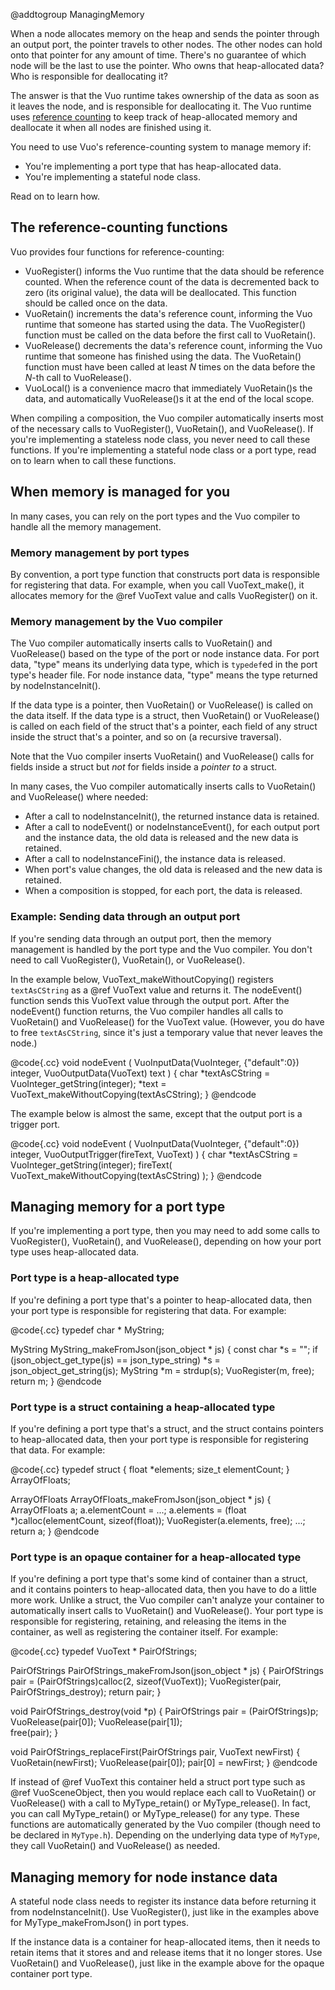 @addtogroup ManagingMemory

When a node allocates memory on the heap and sends the pointer through an output port, the pointer travels to other nodes. The other nodes can hold onto that pointer for any amount of time. There's no guarantee of which node will be the last to use the pointer. Who owns that heap-allocated data? Who is responsible for deallocating it? 

The answer is that the Vuo runtime takes ownership of the data as soon as it leaves the node, and is responsible for deallocating it. The Vuo runtime uses [reference counting](https://en.wikipedia.org/wiki/Reference_counting) to keep track of heap-allocated memory and deallocate it when all nodes are finished using it.

You need to use Vuo's reference-counting system to manage memory if: 

   - You're implementing a port type that has heap-allocated data. 
   - You're implementing a stateful node class. 

Read on to learn how. 



## The reference-counting functions

Vuo provides four functions for reference-counting:

  - VuoRegister() informs the Vuo runtime that the data should be reference counted. When the reference count of the data is decremented back to zero (its original value), the data will be deallocated. This function should be called once on the data. 
  - VuoRetain() increments the data's reference count, informing the Vuo runtime that someone has started using the data. The VuoRegister() function must be called on the data before the first call to VuoRetain(). 
  - VuoRelease() decrements the data's reference count, informing the Vuo runtime that someone has finished using the data. The VuoRetain() function must have been called at least *N* times on the data before the *N*-th call to VuoRelease(). 
  - VuoLocal() is a convenience macro that immediately VuoRetain()s the data, and automatically VuoRelease()s it at the end of the local scope.

When compiling a composition, the Vuo compiler automatically inserts most of the necessary calls to VuoRegister(), VuoRetain(), and VuoRelease(). If you're implementing a stateless node class, you never need to call these functions. If you're implementing a stateful node class or a port type, read on to learn when to call these functions. 



## When memory is managed for you

In many cases, you can rely on the port types and the Vuo compiler to handle all the memory management. 


### Memory management by port types

By convention, a port type function that constructs port data is responsible for registering that data. For example, when you call VuoText_make(), it allocates memory for the @ref VuoText value and calls VuoRegister() on it. 


### Memory management by the Vuo compiler

The Vuo compiler automatically inserts calls to VuoRetain() and VuoRelease() based on the type of the port or node instance data. For port data, "type" means its underlying data type, which is `typedef`ed in the port type's header file. For node instance data, "type" means the type returned by nodeInstanceInit(). 

If the data type is a pointer, then VuoRetain() or VuoRelease() is called on the data itself. If the data type is a struct, then VuoRetain() or VuoRelease() is called on each field of the struct that's a pointer, each field of any struct inside the struct that's a pointer, and so on (a recursive traversal). 

Note that the Vuo compiler inserts VuoRetain() and VuoRelease() calls for fields inside a struct but *not* for fields inside a *pointer to* a struct. 

In many cases, the Vuo compiler automatically inserts calls to VuoRetain() and VuoRelease() where needed: 

   - After a call to nodeInstanceInit(), the returned instance data is retained. 
   - After a call to nodeEvent() or nodeInstanceEvent(), for each output port and the instance data, the old data is released and the new data is retained. 
   - After a call to nodeInstanceFini(), the instance data is released. 
   - When port's value changes, the old data is released and the new data is retained. 
   - When a composition is stopped, for each port, the data is released. 


### Example: Sending data through an output port

If you're sending data through an output port, then the memory management is handled by the port type and the Vuo compiler. You don't need to call VuoRegister(), VuoRetain(), or VuoRelease(). 

In the example below, VuoText_makeWithoutCopying() registers `textAsCString` as a @ref VuoText value and returns it. The nodeEvent() function sends this VuoText value through the output port. After the nodeEvent() function returns, the Vuo compiler handles all calls to VuoRetain() and VuoRelease() for the VuoText value. (However, you do have to free `textAsCString`, since it's just a temporary value that never leaves the node.)

@code{.cc}
void nodeEvent
(
	VuoInputData(VuoInteger, {"default":0}) integer,
	VuoOutputData(VuoText) text
)
{
	char *textAsCString = VuoInteger_getString(integer);
	*text = VuoText_makeWithoutCopying(textAsCString);
}
@endcode

The example below is almost the same, except that the output port is a trigger port. 

@code{.cc}
void nodeEvent
(
	VuoInputData(VuoInteger, {"default":0}) integer,
	VuoOutputTrigger(fireText, VuoText)
)
{
	char *textAsCString = VuoInteger_getString(integer);
	fireText( VuoText_makeWithoutCopying(textAsCString) );
}
@endcode



## Managing memory for a port type

If you're implementing a port type, then you may need to add some calls to VuoRegister(), VuoRetain(), and VuoRelease(), depending on how your port type uses heap-allocated data. 


### Port type is a heap-allocated type

If you're defining a port type that's a pointer to heap-allocated data, then your port type is responsible for registering that data. For example: 

@code{.cc}
typedef char * MyString;

MyString MyString_makeFromJson(json_object * js)
{
	const char *s = "";
	if (json_object_get_type(js) == json_type_string)
		*s = json_object_get_string(js);
	MyString *m = strdup(s);
	VuoRegister(m, free);
	return m;
}
@endcode


### Port type is a struct containing a heap-allocated type

If you're defining a port type that's a struct, and the struct contains pointers to heap-allocated data, then your port type is responsible for registering that data. For example: 

@code{.cc}
typedef struct {
	float *elements;
	size_t elementCount;
} ArrayOfFloats;

ArrayOfFloats ArrayOfFloats_makeFromJson(json_object * js)
{
	ArrayOfFloats a;
	a.elementCount = ...;
	a.elements = (float *)calloc(elementCount, sizeof(float));
	VuoRegister(a.elements, free);
	...;
	return a;
}
@endcode


### Port type is an opaque container for a heap-allocated type

If you're defining a port type that's some kind of container than a struct, and it contains pointers to heap-allocated data, then you have to do a little more work. Unlike a struct, the Vuo compiler can't analyze your container to automatically insert calls to VuoRetain() and VuoRelease(). Your port type is responsible for registering, retaining, and releasing the items in the container, as well as registering the container itself. For example: 

@code{.cc}
typedef VuoText * PairOfStrings;

PairOfStrings PairOfStrings_makeFromJson(json_object * js)
{
	PairOfStrings pair = (PairOfStrings)calloc(2, sizeof(VuoText));
	VuoRegister(pair, PairOfStrings_destroy);
	return pair;
}

void PairOfStrings_destroy(void *p)
{
	PairOfStrings pair = (PairOfStrings)p;
	VuoRelease(pair[0]);
	VuoRelease(pair[1]);	
	free(pair);
}

void PairOfStrings_replaceFirst(PairOfStrings pair, VuoText newFirst)
{
	VuoRetain(newFirst);
	VuoRelease(pair[0]);
	pair[0] = newFirst;
}
@endcode

If instead of @ref VuoText this container held a struct port type such as @ref VuoSceneObject, then you would replace each call to VuoRetain() or VuoRelease() with a call to MyType_retain() or MyType_release(). In fact, you can call MyType_retain() or MyType_release() for any type. These functions are automatically generated by the Vuo compiler (though need to be declared in `MyType.h`). Depending on the underlying data type of `MyType`, they call VuoRetain() and VuoRelease() as needed. 



## Managing memory for node instance data

A stateful node class needs to register its instance data before returning it from nodeInstanceInit(). Use VuoRegister(), just like in the examples above for MyType_makeFromJson() in port types. 

If the instance data is a container for heap-allocated items, then it needs to retain items that it stores and and release items that it no longer stores. Use VuoRetain() and VuoRelease(), just like in the example above for the opaque container port type. 
